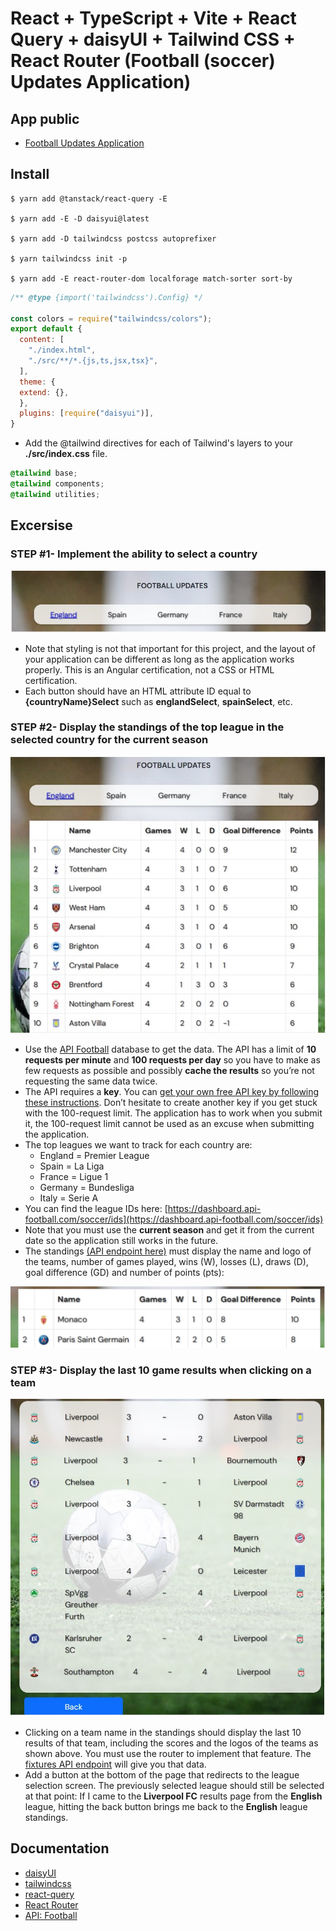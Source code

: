 # React + TypeScript + Vite + React Query + daisyUI + Tailwind CSS + React Router (Football (soccer) Updates Application)

## App public

- [Football Updates Application](https://fcastro84.github.io/react-typescript-european-leagues/)

## Install

```
$ yarn add @tanstack/react-query -E

$ yarn add -E -D daisyui@latest

$ yarn add -D tailwindcss postcss autoprefixer

$ yarn tailwindcss init -p

$ yarn add -E react-router-dom localforage match-sorter sort-by
```

``` js
/** @type {import('tailwindcss').Config} */

const colors = require("tailwindcss/colors");
export default {
  content: [
    "./index.html",
    "./src/**/*.{js,ts,jsx,tsx}",
  ],
  theme: {
  extend: {},
  },
  plugins: [require("daisyui")],
}
```

- Add the @tailwind directives for each of Tailwind's layers to your **./src/index.css** file.

``` css
@tailwind base;
@tailwind components;
@tailwind utilities;
```

## Excersise

### STEP #1- Implement the ability to select a country

![step 1](/public/assets/1.jpg)

- Note that styling is not that important for this project, and the layout of your application can be different as long as the application works properly. This is an Angular certification, not a CSS or HTML certification.
- Each button should have an HTML attribute ID equal to **{countryName}Select** such as **englandSelect**, **spainSelect**, etc.

### STEP #2- Display the standings of the top league in the selected country for the current season

![step 2](/public/assets/2.jpg)

- Use the [API Football](https://www.api-football.com/documentation-v3#tag/Leagues/operation/get-leagues) database to get the data. The API has a limit of **10 requests per minute** and **100 requests per day** so you have to make as few requests as possible and possibly **cache the results** so you’re not requesting the same data twice.
- The API requires a **key**. You can [get your own free API key by following these instructions](https://drive.google.com/file/d/1nvirye5ApV2-hRrT7dOwAtzjroaZvEft/view). Don’t hesitate to create another key if you get stuck with the 100-request limit. The application has to work when you submit it, the 100-request limit cannot be used as an excuse when submitting the application.
- The top leagues we want to track for each country are:
  - England = Premier League
  - Spain = La Liga
  - France = Ligue 1
  - Germany = Bundesliga
  - Italy = Serie A
- You can find the league IDs here: [https://dashboard.api-football.com/soccer/ids](https://dashboard.api-football.com/soccer/ids)
- Note that you must use the **current season** and get it from the current date so the application still works in the future.
- The standings [(API endpoint here)](https://www.api-football.com/documentation-v3#tag/Standings/operation/get-standings) must display the name and logo of the teams, number of games played, wins (W), losses (L), draws (D), goal difference (GD) and number of points (pts):

![3](/public/assets/3.jpg)

### STEP #3- Display the last 10 game results when clicking on a team

![step 3](/public/assets/4.jpg)

- Clicking on a team name in the standings should display the last 10 results of that team, including the scores and the logos of the teams as shown above. You must use the router to implement that feature. The [fixtures API endpoint](https://www.api-football.com/documentation-v3#tag/Fixtures/operation/get-fixtures) will give you that data.
- Add a button at the bottom of the page that redirects to the league selection screen. The previously selected league should still be selected at that point: If I came to the **Liverpool FC** results page from the **English** league, hitting the back button brings me back to the **English** league standings.

## Documentation

- [daisyUI](https://daisyui.com/)
- [tailwindcss](https://tailwindcss.com/docs/installation)
- [react-query](https://tanstack.com/query/latest/docs/react/installation)
- [React Router](https://reactrouter.com/en/main/start/tutorial)
- [API: Football](https://www.api-football.com/documentation-v3#tag/Leagues/operation/get-leagues)
